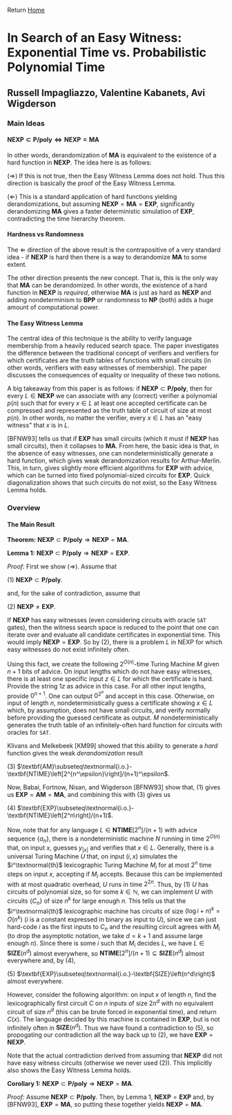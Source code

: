 Return [Home](/notes/notes.md)

# In Search of an Easy Witness: Exponential Time vs. Probabilistic Polynomial Time

## Russell Impagliazzo, Valentine Kabanets, Avi Wigderson

### Main Ideas

#### $\textbf{NEXP}\subset\textbf{P/poly}\Leftrightarrow\textbf{NEXP}=\textbf{MA}$

In other words, derandomization of $\textbf{MA}$ is equivalent to the existence of a hard function in $\textbf{NEXP}$.  The idea here is as follows:

($\Rightarrow$) If this is not true, then the Easy Witness Lemma does not hold.  Thus this direction is basically the proof of the Easy Witness Lemma.

($\Leftarrow$) This is a standard application of hard functions yielding derandomizations, but assuming $\textbf{NEXP}=\textbf{MA}=\textbf{EXP}$, significantly derandomizing $\textbf{MA}$ gives a faster deterministic simulation of $\textbf{EXP}$, contradicting the time hierarchy theorem.

#### Hardness vs Randomness

The $\Leftarrow$ direction of the above result is the contrapositive of a very standard idea - if $\textbf{NEXP}$ is hard then there is a way to derandomize $\textbf{MA}$ to some extent.

The other direction presents the new concept.  That is, this is the only way that $\textbf{MA}$ can be derandomized.  In other words, the existence of a hard function in $\textbf{NEXP}$ is *required*, otherwise $\textbf{MA}$ is just as hard as $\textbf{NEXP}$ and adding nondeterminism to $\textbf{BPP}$ or randomness to $\textbf{NP}$ (both) adds a huge amount of computational power.

#### The Easy Witness Lemma

The central idea of this technique is the ability to verify language membership from a heavily reduced search space.  The paper investigates the difference between the traditional concept of verifiers and verifiers for which certificates are the truth tables of functions with small circuits (in other words, verifiers with easy witnesses of membership).  The paper discusses the consequences of equality or inequality of these two notions.

A big takeaway from this paper is as follows: if $\textbf{NEXP}\subset\textbf{P/poly}$, then for every $L\in\textbf{NEXP}$ we can associate with any (correct) verifier a polynomial $p(n)$ such that for every $x\in L$ at least one accepted certificate can be compressed and represented as the truth table of circuit of size at most $p(n)$.  In other words, no matter the verifier, every $x\in L$ has an "easy witness" that $x$ is in $L$.

\[BFNW93\] tells us that if $\textbf{EXP}$ has small circuits (which it must if $\textbf{NEXP}$ has small circuits), then it collapses to $\textbf{MA}$.  From here, the basic idea is that, in the absence of easy witnesses, one can nondeterministically generate a hard function, which gives weak derandomization results for Arthur-Merlin.  This, in turn, gives slightly more efficient algorithms for $\textbf{EXP}$ with advice, which can be turned into fixed polynomial-sized circuits for $\textbf{EXP}$.  Quick diagonalization shows that such circuits do not exist, so the Easy Witness Lemma holds.

### Overview

#### The Main Result

**Theorem:** $\textbf{NEXP}\subset\textbf{P/poly}\Rightarrow\textbf{NEXP}=\textbf{MA}$.

**Lemma 1:** $\textbf{NEXP}\subset\textbf{P/poly}\Rightarrow\textbf{NEXP}=\textbf{EXP}$.

*Proof:* First we show ($\Rightarrow$).  Assume that 

(1) $\textbf{NEXP}\subset\textbf{P/poly}$.

and, for the sake of contradiction, assume that

(2) $\textbf{NEXP}\neq\textbf{EXP}$.

If $\textbf{NEXP}$ has easy witnesses (even considering circuits with oracle $\texttt{SAT}$ gates), then the witness search space is reduced to the point that one can iterate over and evaluate all candidate certificates in exponential time.  This would imply $\textbf{NEXP}=\textbf{EXP}$.  So by (2), there is a problem $L$ in $\text{NEXP}$ for which easy witnesses do not exist infinitely often.

Using this fact, we create the following $2^{O(n)}$-time Turing Machine $M$ given $n+1$ bits of advice.  On input lengths which do not have easy witnesses, there is at least one specific input $z\in L$ for which the certificate is hard.  Provide the string $1z$ as advice in this case.  For all other input lengths, provide $0^{n+1}$.  One can output $0^{2^n}$ and accept in this case.  Otherwise, on input of length $n$, nondeterministically guess a certificate showing $x\in L$ which, by assumption, does not have small circuits, and verify normally before providing the guessed certificate as output.  $M$ nondeterministically generates the truth table of an infinitely-often hard function for circuits with oracles for $\texttt{SAT}$.

Klivans and Melkebeek \[KM99\] showed that this ability to generate a *hard* function gives the weak *derandomization* result

(3) $\textbf{AM}\subseteq\textnormal{i.o.}-\textbf{NTIME}\left[2^{n^\epsilon}\right]/(n+1)^\epsilon$.

Now, Babai, Fortnow, Nisan, and Wigderson \[BFNW93\] show that, (1) gives us $\textbf{EXP}=\textbf{AM}=\textbf{MA}$, and combining this with (3) gives us 

(4) $\textbf{EXP}\subseteq\textnormal{i.o.}-\textbf{NTIME}\left[2^n\right]/(n+1)$.

Now, note that for any language $L\in\textbf{NTIME}\left[2^n\right]/(n+1)$ with advice sequence $\left\{a_n\right\}$, there is a nondeterministic machine $N$ running in time $2^{O(n)}$ that, on input $x$, guesses $y_{|x|}$ and verifies that $x\in L$.  Generally, there is a universal Turing Machine $U$ that, on input $(i,x)$ simulates the $i^\textnormal{th}$ lexicographic Turing Machine $M_i$ for at most $2^n$ time steps on input $x$, accepting if $M_i$ accepts.  Because this can be implemented with at most quadratic overhead, $U$ runs in time $2^{2n}$.  Thus, by (1) $U$ has circuits of polynomial size, so for some $k\in\mathbb{N}$, we can implement $U$ with circuits $\left\{C_n\right\}$ of size $n^k$ for large enough $n$.  This tells us that the $i^\textnormal{th}$ lexicographic machine has circuits of size $(\log i+n)^k=O\left(n^k\right)$ ($i$ is a constant expressed in binary as input to $U$), since we can just hard-code $i$ as the first inputs to $C_n$ and the resulting circuit agrees with $M_i$ (to drop the asymptotic notation, we take $d=k+1$ and assume large enough $n$).  Since there is some $i$ such that $M_i$ decides $L$, we have $L\in\textbf{SIZE}\left(n^d\right)$ almost everywhere, so $\textbf{NTIME}\left[2^n\right]/(n+1)\subseteq\textbf{SIZE}\left(n^d\right)$ almost everywhere and, by (4),

(5) $\textbf{EXP}\subseteq\textnormal{i.o.}-\textbf{SIZE}\left(n^d\right)$ almost everywhere.

However, consider the following algorithm: on input $x$ of length $n$, find the lexicographically first circuit $C$ on $n$ inputs of size $2n^d$ with no equivalent circuit of size $n^d$ (this can be brute forced in exponential time), and return $C(x)$.  The language decided by this machine is contained in $\textbf{EXP}$, but is not infinitely often in $\textbf{SIZE}\left(n^d\right)$.  Thus we have found a contradiction to (5), so propogating our contradiction all the way back up to (2), we have $\textbf{EXP}=\textbf{NEXP}$.

Note that the actual contradiction derived from assuming that $\textbf{NEXP}$ did not have easy witness circuits (otherwise we never used (2)).  This implicitly also shows the Easy Witness Lemma holds.

**Corollary 1:** $\textbf{NEXP}\subset\textbf{P/poly}\Rightarrow\textbf{NEXP}=\textbf{MA}$.

*Proof:* Assume $\textbf{NEXP}\subset\textbf{P/poly}$.  Then, by Lemma 1, $\textbf{NEXP}=\textbf{EXP}$ and, by \[BFNW93\], $\textbf{EXP}=\textbf{MA}$, so putting these together yields $\textbf{NEXP}=\textbf{MA}$.
